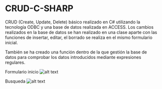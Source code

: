 # CRUD-C-SHARP
CRUD (Create, Update, Delete) básico realizado en C# utilizando la tecnología ODBC y una base de datos realizada en ACCESS.
Los cambios realizados en la base de datos se han realizado en una clase aparte con las funciones de insertar, editar, el borrado se realiza en el mismo formulario inicial.

También se ha creado una función dentro de la que gestión la base de datos para comprobar los datos introducidos mediante expresiones regulares.

Formulario inicio
![alt text](https://user-images.githubusercontent.com/26300219/30104255-5a4831b0-92f5-11e7-8933-112b28f23073.png)

Busqueda
![alt text](https://user-images.githubusercontent.com/26300219/30104282-6f1a3c64-92f5-11e7-8898-55871b1ebd37.png)
